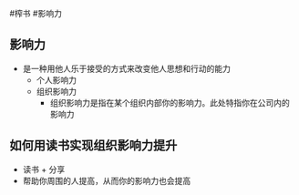 #榨书 #影响力 

## 影响力
- 是一种用他人乐于接受的方式来改变他人思想和行动的能力
	- 个人影响力
	- 组织影响力
		- 组织影响力是指在某个组织内部你的影响力。此处特指你在公司内的影响力

## 如何用读书实现组织影响力提升
- 读书 + 分享
- 帮助你周围的人提高，从而你的影响力也会提高